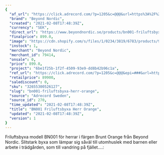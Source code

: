 ```yaml
---
{
  "af_url": "https://click.adrecord.com/?p=1205&c=@@@&url=https%3A%2F%2Fwww.beyondnordic.se%2Fproducts%2Fbn001-friluftsbyxa-herr-brunt-orange",
  "brand": "Beyond Nordic",
  "created": "2021-02-08T17:48:39Z",
  "currency": "SEK",
  "direct_url": "https://www.beyondnordic.se/products/bn001-friluftsbyxa-herr-brunt-orange",
  "finalprice": 899.0,
  "image": "https://cdn.shopify.com/s/files/1/0234/3819/6783/products/9ea15b95d6f9b92998f67739fbf06245c6af4f63_2048x2048.jpg",
  "instock": 1,
  "merchant": "Beyond Nordic",
  "merchant_id": 79414,
  "onsale": 0,
  "price": 899.0,
  "project": "6be1f25b-1f2f-4509-93e9-dd8b42b96c1a",
  "ref_url": "https://click.adrecord.com/?p=1205&c=@@@&epi=###&url=https%3A%2F%2Fwww.beyondnordic.se%2Fproducts%2Fbn001-friluftsbyxa-herr-brunt-orange",
  "retailprice": 89900,
  "salediscount": 0,
  "sku": "32655300526127",
  "slug": "bn001-friluftsbyxa-herr-orange",
  "source": "Adrecord Sweden",
  "source_id": 270,
  "time_updated": "2021-02-08T17:48:39Z",
  "title": "BN001 Friluftsbyxa Herr Orange",
  "updated": "2021-02-08T17:48:39Z",
  "version": 1
}
---
```


Friluftsbyxa modell BN001 för herrar i färgen Brunt Orange från Beyond Nordic. Slitstark byxa som lämpar sig såväl till utomhuslek med barnen eller arbete i trädgården, som till vandring på fjället.…:

